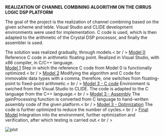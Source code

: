 **REALIZATION OF CHANNEL COMBINING ALGORITHM ON THE CIRRUS LOGIC DSP PLATFORM**

The goal of the project is the realization of channel combining based on the given scheme and teble.
Visual Studio and CLIDE development environments were used for implementation.
C code is used, which is then adapted to the arithmetic of the Crystal DSP processor, and finally the assembler is used.

The solution was realized gradually, through models.< br / >
<ins>Model 0</ins>  Reference C code in arithmetic floating point. Realized in Visual Studio, with x86 compiler, in C/C++ language.<br />
<ins>Model 1</ins>  Step in which the reference C code from Model 0 is functionally optimized.< br / >
<ins>Model 2</ins>  Modifying the algorithm and C code for immovable data types with a comma, therefore, one switches from floating-point to fixed-point arithmetic.< br / >
<ins>Model 3 - C code</ins>  Environment is swiched from the Visual Studio to CLIDE. The code is adapted to the C language from the C++ language.< br / >
<ins>Model 3 - Assembly</ins>  The gainProcessing function is converted from C language to hand-written assembly code of the given platform.< br / >
<ins>Model 3 - Optimization</ins>  The code is further optimized to reduce the number of cycles.< br / >
<ins>Final Model</ins>  Integration into the environment, further optimization and verification, after which testing is carried out.< br / >

![plot](./Documentation/)
